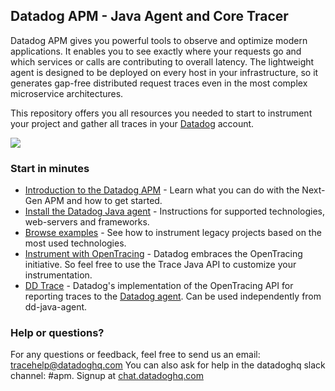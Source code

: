 ## Datadog APM - Java Agent and Core Tracer

Datadog APM gives you powerful tools to observe and optimize modern applications. 
It enables you to see exactly where your requests go and which services or calls are contributing to overall latency. 
The lightweight agent is designed to be deployed on every host in your infrastructure, 
so it generates gap-free distributed request traces even in the most complex microservice architectures.
 
This repository offers you all resources you needed to start to instrument your project and
gather all traces in your [Datadog](https://app.datadoghq.com) account.

![](https://datadog-live.imgix.net/img/blog/set-and-monitor-slas/a-postgres-90-percent.png?fit=max)


### Start in minutes

* [Introduction to the Datadog APM](https://www.datadoghq.com/apm/) - Learn what you can do with the Next-Gen APM and how to get started.
* [Install the Datadog Java agent](dd-java-agent) - Instructions for supported technologies, web-servers and frameworks.
* [Browse examples](dd-trace-examples) - See how to instrument legacy projects based on the most used technologies.
* [Instrument with OpenTracing](https://github.com/opentracing/opentracing-java) - Datadog embraces the OpenTracing initiative. So feel free to use the Trace Java API to customize your instrumentation.
* [DD Trace](dd-trace) - Datadog's implementation of the OpenTracing API for reporting traces to the [Datadog agent](https://github.com/DataDog/datadog-trace-agent).  Can be used independently from dd-java-agent. 

### Help or questions? 
 
For any questions or feedback, feel free to send us an email: tracehelp@datadoghq.com
You can also ask for help in the datadoghq slack channel: #apm.  Signup at [chat.datadoghq.com](http://chat.datadoghq.com) 
